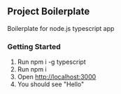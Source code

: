 ## Project Boilerplate

Boilerplate for node.js typescript app

### Getting Started

1. Run npm i -g typescript
2. Run npm i
3. Open [http://localhost:3000](http://localhost:3000)
4. You should see "Hello"
